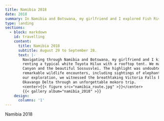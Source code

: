 ```yaml
---
title: Namibia 2018
date: 2018
summary: In Namibia and Botswana, my girlfriend and I explored Fish River Canyon, Sossusvlei, and Etosha National Park, marveled at Victoria Falls, and enjoyed a mokoro trip in the Okavango Delta.
type: landing
sections:
  - block: markdown
    id: travelling
    content:
      title: Namibia 2018
      subtitle: August 29 to September 28.
      text: |-
        Navigating through Namibia and Botswana, my girlfriend and I kicked off our journey in Windhoek,
        renting a typical white Toyota Hilux with a rooftop tent. We made stops at the stunning landscapes of Fish River
        Canyon and the beautiful Sossusvlei. The highlight was undoubtedly Etosha National Park, where we were treated to
        remarkable wildlife encounters, including sightings of elephants, rhinos, giraffes, leopards, and lions. Continuing
        our exploration, we witnessed the breathtaking Victoria Falls before delving into the peaceful ambience of the
        Okavango Delta through an unforgettable mokoro trip.
        <center>{{< figure src="namibia_route.jpg" >}}</center>
        {{< gallery album="namibia_2018" >}}
    design:
      columns: '1'
---
```

Namibia 2018
